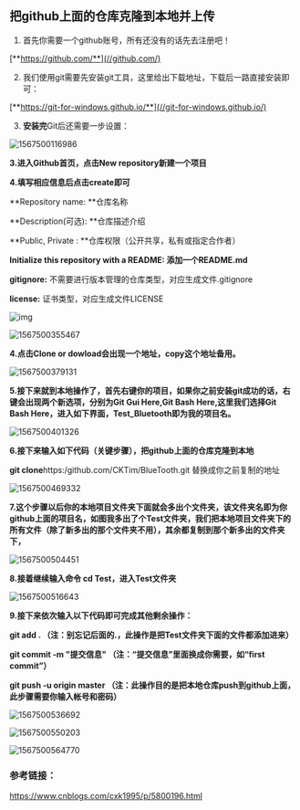 ## 把github上面的仓库克隆到本地并上传

1.  首先你需要一个github账号，所有还没有的话先去注册吧！

   [**https://github.com/**](//github.com/)

2.  我们使用git需要先安装git工具，这里给出下载地址，下载后一路直接安装即可：

   [**https://git-for-windows.github.io/**](//git-for-windows.github.io/)

3.  **安装完**Git后还需要一步设置：

   ![1567500116986](//keguniang.github.io/photo/1567500116986.png)

**3.进入Github首页，点击New repository新建一个项目**

 **4.填写相应信息后点击create即可** 

**Repository name: **仓库名称

**Description(可选): **仓库描述介绍

**Public, Private : **仓库权限（公开共享，私有或指定合作者）

**Initialize this repository with a README: 添加一个README.md**

**gitignore:** 不需要进行版本管理的仓库类型，对应生成文件.gitignore

**license:** 证书类型，对应生成文件LICENSE

![img](//keguniang.github.io/photo/1567500251751.png)

![1567500355467](//keguniang.github.io/photo/1567500355467.png)

**4.点击Clone or dowload会出现一个地址，copy这个地址备用。**

![1567500379131](//keguniang.github.io/photo/1567500379131.png)

**5.接下来就到本地操作了，首先右键你的项目，如果你之前安装git成功的话，右键会出现两个新选项，分别为Git Gui Here,Git Bash Here,这里我们选择Git Bash Here，进入如下界面，Test_Bluetooth即为我的项目名。**

![1567500401326](//keguniang.github.io/photo/1567500401326.png)

**6.接下来输入如下代码（关键步骤），把github上面的仓库克隆到本地**

**git clone**https:/github.com/CKTim/BlueTooth.git   替换成你之前复制的地址

![1567500469332](//keguniang.github.io/photo/1567500469332.png)

 **7.这个步骤以后你的本地项目文件夹下面就会多出个文件夹，该文件夹名即为你github上面的项目名，如图我多出了个Test文件夹，我们把本地项目文件夹下的所有文件（除了新多出的那个文件夹不用），其余都复制到那个新多出的文件夹下，**

![1567500504451](//keguniang.github.io/photo/1567500504451.png)

**8.接着继续输入命令 cd Test，进入Test文件夹**

![1567500516643](//keguniang.github.io/photo/1567500516643.png)

**9.接下来依次输入以下代码即可完成其他剩余操作：**

**git add .        （注：别忘记后面的.，此操作是把Test文件夹下面的文件都添加进来）**

**git commit  -m  "提交信息"  （注：“提交信息”里面换成你需要，如“first commit”）**

**git push -u origin master   （注：此操作目的是把本地仓库push到github上面，此步骤需要你输入帐号和密码）**

 

![1567500536692](//keguniang.github.io/photo/1567500536692.png)

 

![1567500550203](//keguniang.github.io/photo/1567500550203.png)

 

![1567500564770](//keguniang.github.io/photo/1567500564770.png)

 

### 参考链接：

 <https://www.cnblogs.com/cxk1995/p/5800196.html> 
